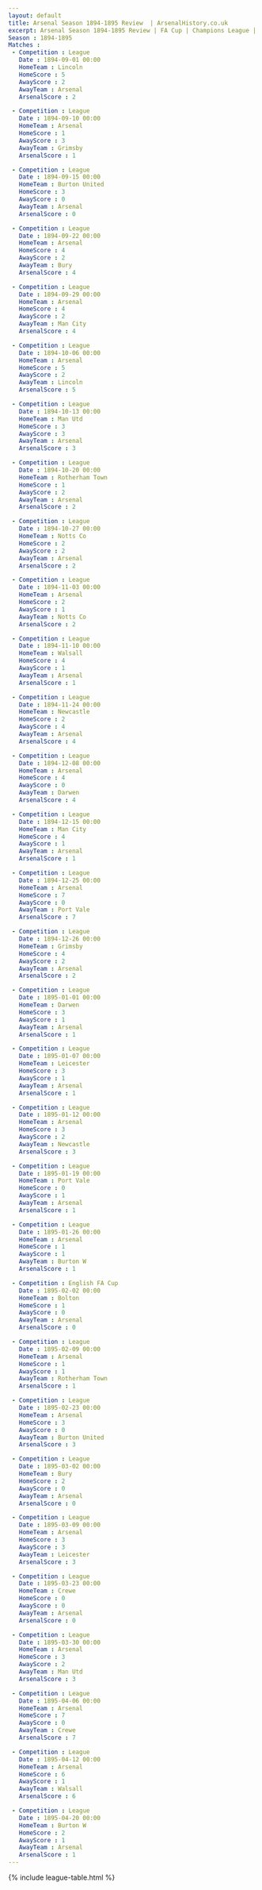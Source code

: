 ```yaml
---
layout: default
title: Arsenal Season 1894-1895 Review  | ArsenalHistory.co.uk
excerpt: Arsenal Season 1894-1895 Review | FA Cup | Champions League | League Cup 
Season : 1894-1895
Matches :
 - Competition : League
   Date : 1894-09-01 00:00
   HomeTeam : Lincoln
   HomeScore : 5
   AwayScore : 2
   AwayTeam : Arsenal
   ArsenalScore : 2

 - Competition : League
   Date : 1894-09-10 00:00
   HomeTeam : Arsenal
   HomeScore : 1
   AwayScore : 3
   AwayTeam : Grimsby
   ArsenalScore : 1

 - Competition : League
   Date : 1894-09-15 00:00
   HomeTeam : Burton United
   HomeScore : 3
   AwayScore : 0
   AwayTeam : Arsenal
   ArsenalScore : 0

 - Competition : League
   Date : 1894-09-22 00:00
   HomeTeam : Arsenal
   HomeScore : 4
   AwayScore : 2
   AwayTeam : Bury
   ArsenalScore : 4

 - Competition : League
   Date : 1894-09-29 00:00
   HomeTeam : Arsenal
   HomeScore : 4
   AwayScore : 2
   AwayTeam : Man City
   ArsenalScore : 4

 - Competition : League
   Date : 1894-10-06 00:00
   HomeTeam : Arsenal
   HomeScore : 5
   AwayScore : 2
   AwayTeam : Lincoln
   ArsenalScore : 5

 - Competition : League
   Date : 1894-10-13 00:00
   HomeTeam : Man Utd
   HomeScore : 3
   AwayScore : 3
   AwayTeam : Arsenal
   ArsenalScore : 3

 - Competition : League
   Date : 1894-10-20 00:00
   HomeTeam : Rotherham Town
   HomeScore : 1
   AwayScore : 2
   AwayTeam : Arsenal
   ArsenalScore : 2

 - Competition : League
   Date : 1894-10-27 00:00
   HomeTeam : Notts Co
   HomeScore : 2
   AwayScore : 2
   AwayTeam : Arsenal
   ArsenalScore : 2

 - Competition : League
   Date : 1894-11-03 00:00
   HomeTeam : Arsenal
   HomeScore : 2
   AwayScore : 1
   AwayTeam : Notts Co
   ArsenalScore : 2

 - Competition : League
   Date : 1894-11-10 00:00
   HomeTeam : Walsall
   HomeScore : 4
   AwayScore : 1
   AwayTeam : Arsenal
   ArsenalScore : 1

 - Competition : League
   Date : 1894-11-24 00:00
   HomeTeam : Newcastle
   HomeScore : 2
   AwayScore : 4
   AwayTeam : Arsenal
   ArsenalScore : 4

 - Competition : League
   Date : 1894-12-08 00:00
   HomeTeam : Arsenal
   HomeScore : 4
   AwayScore : 0
   AwayTeam : Darwen
   ArsenalScore : 4

 - Competition : League
   Date : 1894-12-15 00:00
   HomeTeam : Man City
   HomeScore : 4
   AwayScore : 1
   AwayTeam : Arsenal
   ArsenalScore : 1

 - Competition : League
   Date : 1894-12-25 00:00
   HomeTeam : Arsenal
   HomeScore : 7
   AwayScore : 0
   AwayTeam : Port Vale
   ArsenalScore : 7

 - Competition : League
   Date : 1894-12-26 00:00
   HomeTeam : Grimsby
   HomeScore : 4
   AwayScore : 2
   AwayTeam : Arsenal
   ArsenalScore : 2

 - Competition : League
   Date : 1895-01-01 00:00
   HomeTeam : Darwen
   HomeScore : 3
   AwayScore : 1
   AwayTeam : Arsenal
   ArsenalScore : 1

 - Competition : League
   Date : 1895-01-07 00:00
   HomeTeam : Leicester
   HomeScore : 3
   AwayScore : 1
   AwayTeam : Arsenal
   ArsenalScore : 1

 - Competition : League
   Date : 1895-01-12 00:00
   HomeTeam : Arsenal
   HomeScore : 3
   AwayScore : 2
   AwayTeam : Newcastle
   ArsenalScore : 3

 - Competition : League
   Date : 1895-01-19 00:00
   HomeTeam : Port Vale
   HomeScore : 0
   AwayScore : 1
   AwayTeam : Arsenal
   ArsenalScore : 1

 - Competition : League
   Date : 1895-01-26 00:00
   HomeTeam : Arsenal
   HomeScore : 1
   AwayScore : 1
   AwayTeam : Burton W
   ArsenalScore : 1

 - Competition : English FA Cup
   Date : 1895-02-02 00:00
   HomeTeam : Bolton
   HomeScore : 1
   AwayScore : 0
   AwayTeam : Arsenal
   ArsenalScore : 0

 - Competition : League
   Date : 1895-02-09 00:00
   HomeTeam : Arsenal
   HomeScore : 1
   AwayScore : 1
   AwayTeam : Rotherham Town
   ArsenalScore : 1

 - Competition : League
   Date : 1895-02-23 00:00
   HomeTeam : Arsenal
   HomeScore : 3
   AwayScore : 0
   AwayTeam : Burton United
   ArsenalScore : 3

 - Competition : League
   Date : 1895-03-02 00:00
   HomeTeam : Bury
   HomeScore : 2
   AwayScore : 0
   AwayTeam : Arsenal
   ArsenalScore : 0

 - Competition : League
   Date : 1895-03-09 00:00
   HomeTeam : Arsenal
   HomeScore : 3
   AwayScore : 3
   AwayTeam : Leicester
   ArsenalScore : 3

 - Competition : League
   Date : 1895-03-23 00:00
   HomeTeam : Crewe
   HomeScore : 0
   AwayScore : 0
   AwayTeam : Arsenal
   ArsenalScore : 0

 - Competition : League
   Date : 1895-03-30 00:00
   HomeTeam : Arsenal
   HomeScore : 3
   AwayScore : 2
   AwayTeam : Man Utd
   ArsenalScore : 3

 - Competition : League
   Date : 1895-04-06 00:00
   HomeTeam : Arsenal
   HomeScore : 7
   AwayScore : 0
   AwayTeam : Crewe
   ArsenalScore : 7

 - Competition : League
   Date : 1895-04-12 00:00
   HomeTeam : Arsenal
   HomeScore : 6
   AwayScore : 1
   AwayTeam : Walsall
   ArsenalScore : 6

 - Competition : League
   Date : 1895-04-20 00:00
   HomeTeam : Burton W
   HomeScore : 2
   AwayScore : 1
   AwayTeam : Arsenal
   ArsenalScore : 1
---
```



{% include league-table.html %}